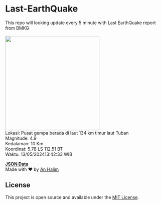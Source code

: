 # Last-EarthQuake
This repo will looking update every 5 minute with Last EarthQuake report from BMKG
<br>
<br>
<img src="https://static.bmkg.go.id/20240513134233.mmi.jpg" width="300"/>
<br>
Lokasi: Pusat gempa berada di laut 134 km timur laut Tuban <br>
Magnitude: 4.9 <br>
Kedalaman: 10 Km <br>
Koordinat: 5.78 LS 112.51 BT <br>
Waktu: 13/05/202413:42:33 WIB <br>

<a href="./data/data.json">**JSON Data**</a>
<br>
Made with ❤️ by <a href="https://github.com/an-halim">An Halim</a>
## License

This project is open source and available under the [MIT License](LICENSE).
